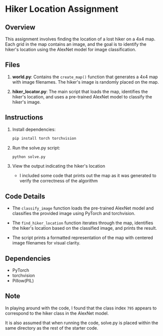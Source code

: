 # Hiker Location Assignment

## Overview

This assignment involves finding the location of a lost hiker on a 4x4 map. Each grid in the map contains an image, and the goal is to identify the hiker's location using the AlexNet model for image classification.

## Files

1. **world.py**: Contains the `create_map()` function that generates a 4x4 map with image filenames. The hiker's image is randomly placed on the map.

2. **hiker_locator.py**: The main script that loads the map, identifies the hiker's location, and uses a pre-trained AlexNet model to classify the hiker's image.

## Instructions

1. Install dependencies:

   ```bash
   pip install torch torchvision

2. Run the solve.py script:

    ```bash
    python solve.py

3. View the output indicating the hiker's location
    - I included some code that prints out the map as it was generated to verify the correctness of the algorithm

## Code Details
- The `classify_image` function loads the pre-trained AlexNet model and classifies the provided image using PyTorch and torchvision.

- The `find_hiker_location` function iterates through the map, identifies the hiker's location based on the classified image, and prints the result.

- The script prints a formatted representation of the map with centered image filenames for visual clarity.

## Dependencies
- PyTorch
- torchvision
- Pillow(PIL)

## Note
In playing around with the code, I found that the class index `795` appears to correspond to the hiker class in the AlexNet model.

It is also assumed that when running the code, solve.py is placed within the same directory as the rest of the starter code.